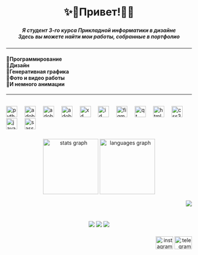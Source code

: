 <h1 align="center">✨🌺Привет!🌺✨</h1>

###

<h5 align="center">Я студент 3-го курса Прикладной информатики в дизайне<br>Здесь вы можете найти мои работы, собранные в портфолио</h5>

###
<hr>
<h4 align="left">
  💠Программирование<br>
  💠Дизайн<br>
  💠Генеративная графика<br>
  💠Фото и видео работы<br>
  💠И немного анимации</h4>
<hr>

<br clear="both">


<div align="left">
  <img src="https://cdn.jsdelivr.net/gh/devicons/devicon/icons/python/python-original.svg" height="30" alt="python logo"  />
  <img width="12" />
  <img src="https://skillicons.dev/icons?i=ai" height="30" alt="adobeillustrator logo"  />
  <img width="12" />
  <img src="https://skillicons.dev/icons?i=pr" height="30" alt="adobepremierepro logo"  />
  <img width="12" />
  <img src="https://skillicons.dev/icons?i=ps" height="30" alt="adobephotoshop logo"  />
  <img width="12" />
  <img src="https://skillicons.dev/icons?i=xd" height="30" alt="xd logo"  />
  <img width="12" />
  <img src="https://github.com/AnastasiaKedrina/AnastasiaKedrina/assets/113825953/f95e3675-75b3-4dae-ba29-7fefe180ddca" height="30" alt="id logo"  />
  <img width="12" />
  <img src="https://cdn.jsdelivr.net/gh/devicons/devicon/icons/figma/figma-original.svg" height="30" alt="figma logo"  />
  <img width="12" />
  <img src="https://cdn.simpleicons.org/qt/41CD52" height="30" alt="qt logo"  />
  <img width="12" />
  <img src="https://cdn.jsdelivr.net/gh/devicons/devicon/icons/html5/html5-original.svg" height="30" alt="html5 logo"  />
  <img width="12" />
  <img src="https://cdn.jsdelivr.net/gh/devicons/devicon/icons/css3/css3-original.svg" height="30" alt="css3 logo"  />
  <img width="12" />
  <img src="https://cdn.simpleicons.org/javascript/F7DF1E" height="30" alt="javascript logo"  />
  <img width="12" />
  <img src="https://cdn.jsdelivr.net/gh/devicons/devicon/icons/sass/sass-original.svg" height="30" alt="sass logo"  />
</div>

###

<div align="center">
  <img src="https://github-readme-stats.vercel.app/api?username=AnastasiaKedrina&hide_title=false&hide_rank=true&show_icons=true&include_all_commits=true&count_private=true&disable_animations=true&theme=omni&locale=en&hide_border=true" height="150" alt="stats graph"  />
  <img src="https://github-readme-stats.vercel.app/api/top-langs?username=AnastasiaKedrina&locale=en&hide_title=true&layout=compact&card_width=320&langs_count=5&theme=omni&hide_border=true" height="150" alt="languages graph"  />
  
</div>

<div align="right">
  
[![](https://visitcount.itsvg.in/api?id=AnastasiaKedrina&icon=7&color=6)](https://visitcount.itsvg.in)
</div>

###
<br clear="both">

<div align="center">
  <img src="https://github.com/AnastasiaKedrina/python-something/assets/113825953/3a1facc7-ecdb-44b5-a6a8-701c82930898"  />
  <img src="https://github.com/AnastasiaKedrina/AnastasiaKedrina/assets/113825953/0e7bf2bc-6bc0-4b12-a8e8-4bdc3abce8a4"  />
  <img src="https://github.com/AnastasiaKedrina/python-something/assets/113825953/f2605bb8-39a1-4d09-a853-2746c52002a0"  />
</div>


###

<div align="right">
  <a href="https://www.instagram.com/nkedrina"> <img src="https://raw.githubusercontent.com/maurodesouza/profile-readme-generator/master/src/assets/icons/social/instagram/default.svg" width="47" height="35" alt="instagram logo"  /></a>
  <a href="https://t.me/AnastasiaKedrina"><img src="https://raw.githubusercontent.com/maurodesouza/profile-readme-generator/master/src/assets/icons/social/telegram/default.svg" width="47" height="35" alt="telegram logo"  /></a>
</div>

###



